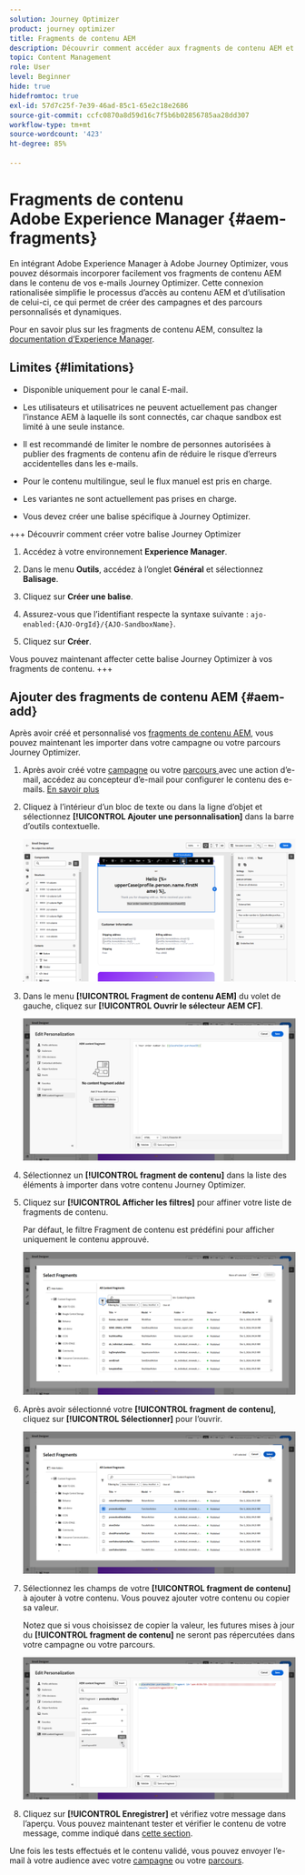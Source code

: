 ```yaml
---
solution: Journey Optimizer
product: journey optimizer
title: Fragments de contenu AEM
description: Découvrir comment accéder aux fragments de contenu AEM et comment les gérer
topic: Content Management
role: User
level: Beginner
hide: true
hidefromtoc: true
exl-id: 57d7c25f-7e39-46ad-85c1-65e2c18e2686
source-git-commit: ccfc0870a8d59d16c7f5b6b02856785aa28dd307
workflow-type: tm+mt
source-wordcount: '423'
ht-degree: 85%

---
```


# Fragments de contenu Adobe Experience Manager {#aem-fragments}

En intégrant Adobe Experience Manager à Adobe Journey Optimizer, vous pouvez désormais incorporer facilement vos fragments de contenu AEM dans le contenu de vos e-mails Journey Optimizer. Cette connexion rationalisée simplifie le processus d’accès au contenu AEM et d’utilisation de celui-ci, ce qui permet de créer des campagnes et des parcours personnalisés et dynamiques.

Pour en savoir plus sur les fragments de contenu AEM, consultez la [documentation d’Experience Manager](https://experienceleague.adobe.com/fr/docs/experience-manager-cloud-service/content/sites/authoring/fragments/content-fragments).

## Limites {#limitations}

* Disponible uniquement pour le canal E-mail.

* Les utilisateurs et utilisatrices ne peuvent actuellement pas changer l’instance AEM à laquelle ils sont connectés, car chaque sandbox est limité à une seule instance.

* Il est recommandé de limiter le nombre de personnes autorisées à publier des fragments de contenu afin de réduire le risque d’erreurs accidentelles dans les e-mails.

* Pour le contenu multilingue, seul le flux manuel est pris en charge.

* Les variantes ne sont actuellement pas prises en charge.

* Vous devez créer une balise spécifique à Journey Optimizer.

+++ Découvrir comment créer votre balise Journey Optimizer

   1. Accédez à votre environnement **Experience Manager**.

   1. Dans le menu **Outils**, accédez à l’onglet **Général** et sélectionnez **Balisage**.

   1. Cliquez sur **Créer une balise**.

   1. Assurez-vous que l’identifiant respecte la syntaxe suivante : `ajo-enabled:{AJO-OrgId}/{AJO-SandboxName}`.

   1. Cliquez sur **Créer**.

  Vous pouvez maintenant affecter cette balise Journey Optimizer à vos fragments de contenu.
+++

## Ajouter des fragments de contenu AEM {#aem-add}

Après avoir créé et personnalisé vos [fragments de contenu AEM](https://experienceleague.adobe.com/fr/docs/experience-manager-cloud-service/content/sites/authoring/fragments/content-fragments), vous pouvez maintenant les importer dans votre campagne ou votre parcours Journey Optimizer.

1. Après avoir créé votre [campagne](../email/create-email.md) ou votre [parcours ](../email/create-email.md) avec une action d’e-mail, accédez au concepteur d’e-mail pour configurer le contenu des e-mails. [En savoir plus](../email/get-started-email-design.md)

1. Cliquez à l’intérieur d’un bloc de texte ou dans la ligne d’objet et sélectionnez **[!UICONTROL Ajouter une personnalisation]** dans la barre d’outils contextuelle.

   ![](assets/aem_campaign_2.png)

1. Dans le menu **[!UICONTROL Fragment de contenu AEM]** du volet de gauche, cliquez sur **[!UICONTROL Ouvrir le sélecteur AEM CF]**.

   ![](assets/aem_campaign_3.png)

1. Sélectionnez un **[!UICONTROL fragment de contenu]** dans la liste des éléments à importer dans votre contenu Journey Optimizer.

1. Cliquez sur **[!UICONTROL Afficher les filtres]** pour affiner votre liste de fragments de contenu.

   Par défaut, le filtre Fragment de contenu est prédéfini pour afficher uniquement le contenu approuvé.

   ![](assets/aem_campaign_4.png)

1. Après avoir sélectionné votre **[!UICONTROL fragment de contenu]**, cliquez sur **[!UICONTROL Sélectionner]** pour l’ouvrir.

   ![](assets/aem_campaign_5.png)

1. Sélectionnez les champs de votre **[!UICONTROL fragment de contenu]** à ajouter à votre contenu. Vous pouvez ajouter votre contenu ou copier sa valeur.

   Notez que si vous choisissez de copier la valeur, les futures mises à jour du **[!UICONTROL fragment de contenu]** ne seront pas répercutées dans votre campagne ou votre parcours.

   ![](assets/aem_campaign_6.png)

1. Cliquez sur **[!UICONTROL Enregistrer]** et vérifiez votre message dans l’aperçu. Vous pouvez maintenant tester et vérifier le contenu de votre message, comme indiqué dans [cette section](../content-management/preview.md).

Une fois les tests effectués et le contenu validé, vous pouvez envoyer l’e-mail à votre audience avec votre [campagne](../campaigns/review-activate-campaign.md) ou votre [parcours](../building-journeys/publishing-the-journey.md).
